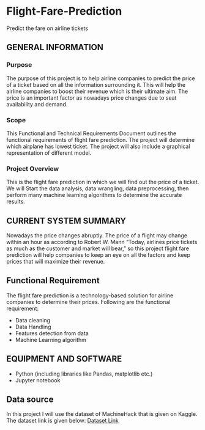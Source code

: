 
# Flight-Fare-Prediction
Predict the fare on airline tickets
## GENERAL INFORMATION
### Purpose
The purpose of this project is to help airline companies to predict the price of a ticket based 
on all the information surrounding it. This will help the airline companies to boost their revenue 
which is their ultimate aim. The price is an important factor as nowadays price changes due to 
seat availability and demand.
### Scope
This Functional and Technical Requirements Document outlines the functional requirements of 
flight fare prediction. The project will determine which airplane has lowest ticket. The project 
will also include a graphical representation of different model.
### Project Overview
This is the flight fare prediction in which we will find out the price of a ticket. We will Start the 
data analysis, data wrangling, data preprocessing, then perform many machine learning 
algorithms to determine the accurate results.
## CURRENT SYSTEM SUMMARY
Nowadays the price changes abruptly. The price of a flight may change within an hour as 
according to Robert W. Mann “Today, airlines price tickets as much as the customer and market 
will bear,” so this project flight fare prediction will help companies to keep an eye on all the 
factors and keep prices that will maximize their revenue.
## Functional Requirement
The flight fare prediction is a technology-based solution for airline companies to determine their 
prices. Following are the functional requirement:
- Data cleaning
- Data Handling
- Features detection from data
- Machine Learning algorithm


## EQUIPMENT AND SOFTWARE
- Python (including libraries like Pandas, matplotlib etc.)
- Jupyter notebook
## Data source
In this project I will use the dataset of MachineHack that is given on Kaggle. The dataset link is 
given below:
[Dataset Link](https://www.kaggle.com/nikhilmittal/flight-fare-prediction-mh)
